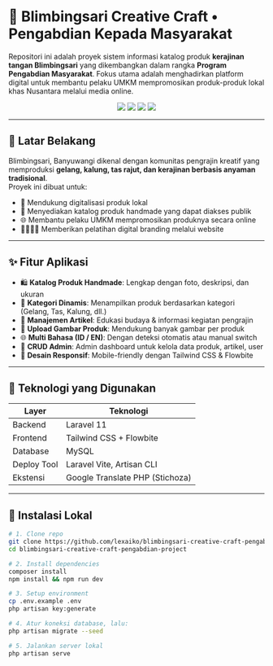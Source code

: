 # 🎨 Blimbingsari Creative Craft • Pengabdian Kepada Masyarakat

Repositori ini adalah proyek sistem informasi katalog produk **kerajinan tangan Blimbingsari** yang dikembangkan dalam rangka **Program Pengabdian Masyarakat**. Fokus utama adalah menghadirkan platform digital untuk membantu pelaku UMKM mempromosikan produk-produk lokal khas Nusantara melalui media online.

<p align="center">
  <img src="https://img.shields.io/badge/Laravel-11-red?style=flat&logo=laravel">
  <img src="https://img.shields.io/badge/TailwindCSS-3.x-38bdf8?style=flat&logo=tailwindcss">
  <img src="https://img.shields.io/badge/MySQL-8-blue?style=flat&logo=mysql">
  <img src="https://img.shields.io/github/last-commit/lexaiko/blimbingsari-creative-craft-pengabdian-project">
</p>

---

## 🌿 Latar Belakang

Blimbingsari, Banyuwangi dikenal dengan komunitas pengrajin kreatif yang memproduksi **gelang, kalung, tas rajut, dan kerajinan berbasis anyaman tradisional**.  
Proyek ini dibuat untuk:

- 💼 Mendukung digitalisasi produk lokal
- 🛒 Menyediakan katalog produk handmade yang dapat diakses publik
- 🌐 Membantu pelaku UMKM mempromosikan produknya secara online
- 👨‍👩‍👧‍👦 Memberikan pelatihan digital branding melalui website

---

## ✨ Fitur Aplikasi

- 🛍️ **Katalog Produk Handmade**: Lengkap dengan foto, deskripsi, dan ukuran
- 📂 **Kategori Dinamis**: Menampilkan produk berdasarkan kategori (Gelang, Tas, Kalung, dll.)
- 📝 **Manajemen Artikel**: Edukasi budaya & informasi kegiatan pengrajin
- 📸 **Upload Gambar Produk**: Mendukung banyak gambar per produk
- 🌐 **Multi Bahasa (ID / EN)**: Dengan deteksi otomatis atau manual switch
- 🔐 **CRUD Admin**: Admin dashboard untuk kelola data produk, artikel, user
- 📱 **Desain Responsif**: Mobile-friendly dengan Tailwind CSS & Flowbite

---

## 🧰 Teknologi yang Digunakan

| Layer       | Teknologi                    |
|-------------|------------------------------|
| Backend     | Laravel 11                   |
| Frontend    | Tailwind CSS + Flowbite      |
| Database    | MySQL                        |
| Deploy Tool | Laravel Vite, Artisan CLI    |
| Ekstensi    | Google Translate PHP (Stichoza) |

---

## 🚀 Instalasi Lokal

```bash
# 1. Clone repo
git clone https://github.com/lexaiko/blimbingsari-creative-craft-pengabdian-project.git
cd blimbingsari-creative-craft-pengabdian-project

# 2. Install dependencies
composer install
npm install && npm run dev

# 3. Setup environment
cp .env.example .env
php artisan key:generate

# 4. Atur koneksi database, lalu:
php artisan migrate --seed

# 5. Jalankan server lokal
php artisan serve
